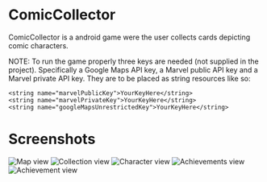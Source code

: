 # ComicCollector
ComicCollector is a android game were the user collects cards depicting comic characters.

NOTE:
To run the game properly three keys are needed (not supplied in the project). Specifically a Google Maps API key, a Marvel public API key and a Marvel private API key. They are to be placed as string resources like so:
```
<string name="marvelPublicKey">YourKeyHere</string>
<string name="marvelPrivateKey">YourKeyHere</string>
<string name="googleMapsUnrestrictedKey">YourKeyHere</string>
```

# Screenshots
![Map view](screenshots/view_map.png?raw=true "Map view")
![Collection view](screenshots/view_collection.png?raw=true "Collection view")
![Character view](screenshots/view_character.png?raw=true "Character view")
![Achievements view](screenshots/view_achievements.png?raw=true "Achievements view")
![Achievement view](screenshots/view_achievement.png?raw=true "Achievement view")
